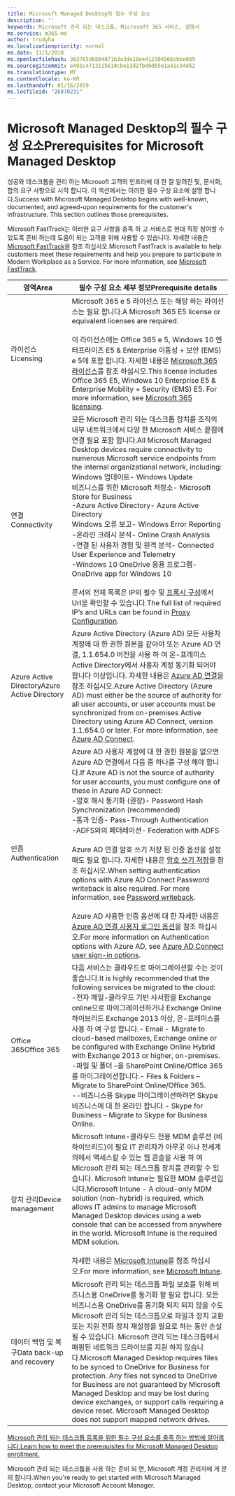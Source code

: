 ```yaml
---
title: Microsoft Managed Desktop의 필수 구성 요소
description: ''
keywords: Microsoft 관리 되는 데스크톱, Microsoft 365 서비스, 설명서
ms.service: m365-md
author: trudyha
ms.localizationpriority: normal
ms.date: 11/1/2018
ms.openlocfilehash: 303765d6804071b3a3de18ee412304566cbbe089
ms.sourcegitcommit: e491c4713115610cbe13d2fbd0d65e1a41c34d62
ms.translationtype: MT
ms.contentlocale: ko-KR
ms.lasthandoff: 01/16/2019
ms.locfileid: "26870231"
---
```

# <a name="prerequisites-for-microsoft-managed-desktop"></a><span data-ttu-id="220fe-103">Microsoft Managed Desktop의 필수 구성 요소</span><span class="sxs-lookup"><span data-stu-id="220fe-103">Prerequisites for Microsoft Managed Desktop</span></span>

<!--This topic is the target for a "Learn more" link in the Admin Portal (aka.ms/prereq-azure); do not delete.-->
<!--from Prerequisites -->

<span data-ttu-id="220fe-p101">성공와 데스크톱을 관리 하는 Microsoft 고객의 인프라에 대 한 잘 알려진 및, 문서화, 합의 요구 사항으로 시작 합니다. 이 섹션에서는 이러한 필수 구성 요소에 설명 합니다.</span><span class="sxs-lookup"><span data-stu-id="220fe-p101">Success with Microsoft Managed Desktop begins with well-known, documented, and agreed-upon requirements for the customer's infrastructure. This section outlines those prerequisites.</span></span> 

<span data-ttu-id="220fe-p102">Microsoft FastTrack는 이러한 요구 사항을 충족 하 고 서비스로 현대 직장 참여할 수 있도록 준비 하는데 도움이 되는 고객을 위해 사용할 수 있습니다. 자세한 내용은 [Microsoft FastTrack](https://fasttrack.microsoft.com/about)을 참조 하십시오.</span><span class="sxs-lookup"><span data-stu-id="220fe-p102">Microsoft FastTrack is available to help customers meet these requirements and help you prepare to participate in Modern Workplace as a Service. For more information, see [Microsoft FastTrack](https://fasttrack.microsoft.com/about).</span></span> 

<span data-ttu-id="220fe-108">영역</span><span class="sxs-lookup"><span data-stu-id="220fe-108">Area</span></span> | <span data-ttu-id="220fe-109">필수 구성 요소 세부 정보</span><span class="sxs-lookup"><span data-stu-id="220fe-109">Prerequisite details</span></span>
--- | ---
<span data-ttu-id="220fe-110">라이선스</span><span class="sxs-lookup"><span data-stu-id="220fe-110">Licensing</span></span> | <span data-ttu-id="220fe-111">Microsoft 365 e 5 라이선스 또는 해당 하는 라이선스는 필요 합니다.</span><span class="sxs-lookup"><span data-stu-id="220fe-111">A Microsoft 365 E5 license or equivalent licenses are required.</span></span><br><br><span data-ttu-id="220fe-p103">이 라이선스에는 Office 365 e 5, Windows 10 엔터프라이즈 E5 & Enterprise 이동성 + 보안 (EMS) e 5에 포함 합니다. 자세한 내용은 [Microsoft 365 라이선스](https://www.microsoft.com/microsoft-365/compare-all-microsoft-365-plans)를 참조 하십시오.</span><span class="sxs-lookup"><span data-stu-id="220fe-p103">This license includes Office 365 E5, Windows 10 Enterprise E5 & Enterprise Mobility + Security (EMS) E5. For more information, see [Microsoft 365 licensing](https://www.microsoft.com/microsoft-365/compare-all-microsoft-365-plans).</span></span>
<span data-ttu-id="220fe-114">연결</span><span class="sxs-lookup"><span data-stu-id="220fe-114">Connectivity</span></span> |  <span data-ttu-id="220fe-115">모든 Microsoft 관리 되는 데스크톱 장치를 조직의 내부 네트워크에서 다양 한 Microsoft 서비스 끝점에 연결 필요 포함 합니다.</span><span class="sxs-lookup"><span data-stu-id="220fe-115">All Microsoft Managed Desktop devices require connectivity to numerous Microsoft service endpoints  from the internal organizational network, including:</span></span><br><span data-ttu-id="220fe-116">Windows 업데이트</span><span class="sxs-lookup"><span data-stu-id="220fe-116">- Windows Update</span></span><br><span data-ttu-id="220fe-117">비즈니스를 위한 Microsoft 저장소</span><span class="sxs-lookup"><span data-stu-id="220fe-117">- Microsoft Store for Business</span></span><br><span data-ttu-id="220fe-118">-Azure Active Directory</span><span class="sxs-lookup"><span data-stu-id="220fe-118">- Azure Active Directory</span></span><br><span data-ttu-id="220fe-119">Windows 오류 보고</span><span class="sxs-lookup"><span data-stu-id="220fe-119">- Windows Error Reporting</span></span><br><span data-ttu-id="220fe-120">-온라인 크래시 분석</span><span class="sxs-lookup"><span data-stu-id="220fe-120">- Online Crash Analysis</span></span><br><span data-ttu-id="220fe-121">-연결 된 사용자 경험 및 원격 분석</span><span class="sxs-lookup"><span data-stu-id="220fe-121">- Connected User Experience and Telemetry</span></span><br><span data-ttu-id="220fe-122">-Windows 10 OneDrive 응용 프로그램</span><span class="sxs-lookup"><span data-stu-id="220fe-122">- OneDrive app for Windows 10</span></span><br><br><span data-ttu-id="220fe-123">문서의 전체 목록은 IP의 필수 및 [프록시 구성](../get-ready/network.md)에서 Url을 확인할 수 있습니다.</span><span class="sxs-lookup"><span data-stu-id="220fe-123">The full list of required IP’s and URLs can be found in [Proxy Configuration](../get-ready/network.md).</span></span> 
<span data-ttu-id="220fe-124">Azure Active Directory</span><span class="sxs-lookup"><span data-stu-id="220fe-124">Azure Active Directory</span></span> |    <span data-ttu-id="220fe-p104">Azure Active Directory (Azure AD) 모든 사용자 계정에 대 한 권한 원본을 같아야 또는 Azure AD 연결, 1.1.654.0 버전을 사용 하 여 온-프레미스 Active Directory에서 사용자 계정 동기화 되어야 합니다 이상입니다. 자세한 내용은 [Azure AD 연결](https://docs.microsoft.com/azure/active-directory/connect/active-directory-aadconnect)을 참조 하십시오.</span><span class="sxs-lookup"><span data-stu-id="220fe-p104">Azure Active Directory (Azure AD) must either be the source of authority for all user accounts, or user accounts must be synchronized from on-premises Active Directory using Azure AD Connect, version 1.1.654.0 or later. For more information, see [Azure AD Connect](https://docs.microsoft.com/azure/active-directory/connect/active-directory-aadconnect).</span></span>
<span data-ttu-id="220fe-127">인증</span><span class="sxs-lookup"><span data-stu-id="220fe-127">Authentication</span></span> |    <span data-ttu-id="220fe-128">Azure AD 사용자 계정에 대 한 권한 원본을 없으면 Azure AD 연결에서 다음 중 하나를 구성 해야 합니다.</span><span class="sxs-lookup"><span data-stu-id="220fe-128">If Azure AD is not the source of authority for user accounts, you must configure one of these in Azure AD Connect:</span></span><br><span data-ttu-id="220fe-129">-암호 해시 동기화 (권장)</span><span class="sxs-lookup"><span data-stu-id="220fe-129">- Password Hash Synchronization (recommended)</span></span><br><span data-ttu-id="220fe-130">-통과 인증</span><span class="sxs-lookup"><span data-stu-id="220fe-130">- Pass-Through Authentication</span></span><br><span data-ttu-id="220fe-131">-ADFS와의 페더레이션</span><span class="sxs-lookup"><span data-stu-id="220fe-131">- Federation with ADFS</span></span><br><br><span data-ttu-id="220fe-p105">Azure AD 연결 암호 쓰기 저장 된 인증 옵션을 설정 때도 필요 합니다. 자세한 내용은 [암호 쓰기 저장](https://docs.microsoft.com/azure/active-directory/authentication/howto-sspr-writeback)을 참조 하십시오.</span><span class="sxs-lookup"><span data-stu-id="220fe-p105">When setting authentication options with Azure AD Connect Password writeback is also required. For more information, see [Password writeback](https://docs.microsoft.com/azure/active-directory/authentication/howto-sspr-writeback). </span></span><br><br><span data-ttu-id="220fe-134">Azure AD 사용한 인증 옵션에 대 한 자세한 내용은 [Azure AD 연결 사용자 로그인 옵션](https://docs.microsoft.com/azure/active-directory/connect/active-directory-aadconnect-user-signin)을 참조 하십시오.</span><span class="sxs-lookup"><span data-stu-id="220fe-134">For more information on Authentication options with Azure AD, see [Azure AD Connect user sign-in options](https://docs.microsoft.com/azure/active-directory/connect/active-directory-aadconnect-user-signin).</span></span>
<span data-ttu-id="220fe-135">Office 365</span><span class="sxs-lookup"><span data-stu-id="220fe-135">Office 365</span></span> |    <span data-ttu-id="220fe-136">다음 서비스는 클라우드로 마이그레이션할 수는 것이 좋습니다.</span><span class="sxs-lookup"><span data-stu-id="220fe-136">It is highly recommended that the following services be migrated to the cloud:</span></span><br><span data-ttu-id="220fe-137">-전자 메일-클라우드 기반 사서함을 Exchange online으로 마이그레이션하거나 Exchange Online 하이브리드 Exchange 2013 이상, 온-프레미스를 사용 하 여 구성 합니다.</span><span class="sxs-lookup"><span data-stu-id="220fe-137">- Email - Migrate to cloud-based mailboxes, Exchange online or be configured with Exchange Online Hybrid with Exchange 2013 or higher, on-premises.</span></span><br><span data-ttu-id="220fe-138">-파일 및 폴더 –을 SharePoint Online/Office 365를 마이그레이션합니다.</span><span class="sxs-lookup"><span data-stu-id="220fe-138">- Files & Folders – Migrate to SharePoint Online/Office 365.</span></span><br><span data-ttu-id="220fe-139">--비즈니스용 Skype 마이그레이션하려면 Skype 비즈니스에 대 한 온라인 합니다.</span><span class="sxs-lookup"><span data-stu-id="220fe-139">- Skype for Business  – Migrate to Skype for Business Online.</span></span>
<span data-ttu-id="220fe-140">장치 관리</span><span class="sxs-lookup"><span data-stu-id="220fe-140">Device management</span></span> | <span data-ttu-id="220fe-p106">Microsoft Intune-클라우드 전용 MDM 솔루션 (비 하이브리드)이 필요 IT 관리자가 아무곳 이나 전세계의에서 액세스할 수 있는 웹 콘솔을 사용 하 여 Microsoft 관리 되는 데스크톱 장치를 관리할 수 있습니다. Microsoft Intune는 필요한 MDM 솔루션입니다.</span><span class="sxs-lookup"><span data-stu-id="220fe-p106">Microsoft Intune - A cloud-only MDM solution (non-hybrid) is required, which allows IT admins to manage Microsoft Managed Desktop devices using a web console that can be accessed from anywhere in the world. Microsoft Intune is the required MDM solution.</span></span><br><br><span data-ttu-id="220fe-143">자세한 내용은 [Microsoft Intune](https://www.microsoft.com/cloud-platform/microsoft-intune)를 참조 하십시오.</span><span class="sxs-lookup"><span data-stu-id="220fe-143">For more information, see [Microsoft Intune](https://www.microsoft.com/cloud-platform/microsoft-intune).</span></span> 
<span data-ttu-id="220fe-144">데이터 백업 및 복구</span><span class="sxs-lookup"><span data-stu-id="220fe-144">Data back-up and recovery</span></span> | <span data-ttu-id="220fe-p107">Microsoft 관리 되는 데스크톱 파일 보호를 위해 비즈니스용 OneDrive를 동기화 할 필요 합니다. 모든 비즈니스용 OneDrive를 동기화 되지 되지 않을 수도 Microsoft 관리 되는 데스크톱으로 파일과 장치 교환 또는 지원 전화 장치 재설정을 필요로 하는 동안 손실 될 수 있습니다. Microsoft 관리 되는 데스크톱에서 매핑된 네트워크 드라이브를 지원 하지 않습니다.</span><span class="sxs-lookup"><span data-stu-id="220fe-p107">Microsoft Managed Desktop requires files to be synced to OneDrive for Business for protection. Any files not synced to OneDrive for Business are not guaranteed by Microsoft Managed Desktop and may be lost during device exchanges, or support calls requiring a device reset. Microsoft Managed Desktop does not support mapped network drives.</span></span>  

[<span data-ttu-id="220fe-148">Microsoft 관리 되는 데스크톱 등록을 위한 필수 구성 요소를 충족 하는 방법에 알아봅니다.</span><span class="sxs-lookup"><span data-stu-id="220fe-148">Learn how to meet the prerequisites for Microsoft Managed Desktop enrollment.</span></span>](../get-ready/index.md)

<span data-ttu-id="220fe-149">Microsoft 관리 되는 데스크톱을 사용 하는 준비 되 면, Microsoft 계정 관리자에 게 문의 합니다.</span><span class="sxs-lookup"><span data-stu-id="220fe-149">When you're ready to get started with Microsoft Managed Desktop, contact your Microsoft Account Manager.</span></span> 
